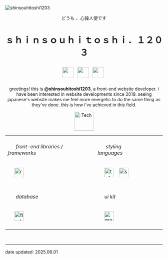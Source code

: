 ![shinsouhitoshi1203](https://github.com/user-attachments/assets/eae51f07-33e3-40a6-bae8-d31d556c1e52)



<p align="center">どうも 、心操人使です</p>

<h1>
      <p align="center">ｓｈｉｎｓｏｕｈｉｔｏｓｈｉ．１２０３</p> 
      <div align="center"> 
            <a href="https://discord.com/users/1049182897678065737" title="discord@shinsouhitoshi.heroaca"><img src="https://github.com/user-attachments/assets/7c262f59-574e-4db8-b486-9684f1f04146" height=35></a>&nbsp;
            <a href="mailto:houtarouhyouka.1203@outlook.co.th" title="houtarouhyouka.1203@outlook.co.th"><img src="https://github.com/user-attachments/assets/39d77cb2-b613-4124-9e8c-cf40acc4d881"  height=35></a>&nbsp;
            <a href="https://shinsouhitoshi1203.github.io/zorogetlost" title="my.portfolio"><img src="https://github.com/user-attachments/assets/ef0023c6-04df-4f40-be1e-d52109c5199e"  height=35></a>&nbsp;
      </div>
</h1> 


<p align="center"> greetings! this is <b>@shinsouhitoshi1203</b>, a front-end website developer. i have been interested in website developments since 2019. seeing japanese's website makes me feel more energetic to do the same thing as they've done. this is how i've achieved in this field. </p>


<div align=center>
      <img height="60" src="https://github.com/user-attachments/assets/b600bc6d-61ea-4e7a-838f-cb98ec5b7958" alt="Tech" />
</div>





<table align="center">
      <tr>
          <td>
            <div>
              <h6>&nbsp;&nbsp;&nbsp;&nbsp;&nbsp;&nbsp;front-end libraries / frameworks&nbsp;&nbsp;&nbsp;&nbsp;&nbsp;&nbsp;</h6>
              &nbsp;&nbsp;&nbsp;&nbsp;
              <img src="https://github.com/user-attachments/assets/54812538-b088-4403-af83-1074cdf068d4" height=30 title="reactjs"/>
                  &nbsp;&nbsp; &nbsp;&nbsp; 
                  <br><br>
            </div>
          </td>
          <td>
            <div>
              <h6>&nbsp;&nbsp;&nbsp;&nbsp;&nbsp;&nbsp;styling languages&nbsp;&nbsp;&nbsp;&nbsp;&nbsp;&nbsp;&nbsp;&nbsp;&nbsp;&nbsp;&nbsp;&nbsp;</h6>
              &nbsp;&nbsp;&nbsp;&nbsp; 
              <img height="30" src="https://github.com/user-attachments/assets/ec255695-67a1-4cb1-b282-e401fe6fc0d0" title="tailwindcss"/>
              <span>&ensp;</span>
              <img height="30" src="https://github.com/user-attachments/assets/dbd7d909-36bf-4ccc-abcc-b3f214ee884d" title="scss"/>&nbsp;&nbsp; &nbsp;&nbsp; 
              <br><br>
            </div>
          </td>
      </tr>
      <tr>
          <td>
            <div>
              <h6>&nbsp;&nbsp;&nbsp;&nbsp;&nbsp;&nbsp;database&nbsp;&nbsp;&nbsp;&nbsp;&nbsp;</h6>
              <span>&nbsp;&nbsp;&nbsp;&nbsp;</span>
              <img height="30" src="https://github.com/user-attachments/assets/9399d71a-3f55-4358-abbf-8bed4cffdc18" title="firebase"/>
              <br><br>
            </div>
          </td>
          <td>
            <div>
              <h6>&nbsp;&nbsp;&nbsp;&nbsp;&nbsp;ui kit&nbsp;&nbsp;&nbsp;&nbsp;&nbsp;</h6>
              <span>&nbsp;&nbsp;&nbsp;&nbsp;</span>
              <img height="30" src="https://github.com/user-attachments/assets/0e7548af-d6cb-4bed-9e91-bd50bf01749d" title="material ui"/>
              <br><br>
            </div>
          </td>
      </tr>
      
</table>

<br>

<!-- <div align=center>
      <img height="65" src="https://github.com/user-attachments/assets/bfe0a5b1-2e40-4ca2-b30a-5a0071633986" />
</div>
<div align=center>
      <a href="https://gemini.zorogetlost.site/" title="gemini-clone"><img src="https://github.com/user-attachments/assets/1b641258-118d-4c85-afae-d36fc65096e5" height=125></a>
      <a href="https://project06.zorogetlost.site/" title="arif portfolio"><img src="https://github.com/user-attachments/assets/d14fc6de-97de-4b21-a4f5-c71992ac8480" height=124></a>
      <a href="https://store.zorogetlost.site/" title="grocery store"><img src="https://github.com/user-attachments/assets/bc77eef6-c175-47cd-b08a-ffd6ad42478f"  height=124></a>
      <a href="https://todos.zorogetlost.site/" title="todos-list"><img src="https://github.com/user-attachments/assets/06cf2507-4660-4d48-9974-1be5092ef33e"  height=125></a>
</div> -->
<div align=center>
      
      
</div>


-------------------------
date updated: 2025.06.01
